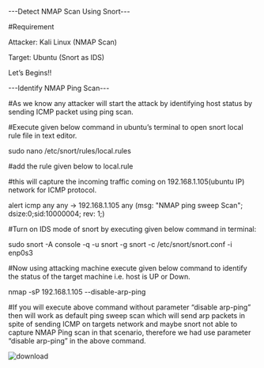 ---Detect NMAP Scan Using Snort---

#Requirement

Attacker: Kali Linux (NMAP Scan)

Target: Ubuntu (Snort as IDS)

Let’s Begins!!

---Identify NMAP Ping Scan---

#As we know any attacker will start the attack by identifying host status by sending ICMP packet using ping scan.

#Execute given below command in ubuntu’s terminal to open snort local rule file in text editor.

sudo nano /etc/snort/rules/local.rules

#add the rule given below to local.rule

#this will capture the incoming traffic coming on 192.168.1.105(ubuntu IP) network for ICMP protocol.

alert icmp any any -> 192.168.1.105 any (msg: "NMAP ping sweep Scan"; dsize:0;sid:10000004; rev: 1;)

#Turn on IDS mode of snort by executing given below command in terminal:

sudo snort -A console -q -u snort -g snort -c /etc/snort/snort.conf -i enp0s3

#Now using attacking machine execute given below command to identify the status of the target machine i.e. host is UP or Down.

nmap -sP 192.168.1.105 --disable-arp-ping

#If you will execute above command without parameter “disable arp-ping” then will work as default ping sweep scan which will send arp packets in spite of sending 
ICMP on targets network and maybe snort not able to capture NMAP Ping scan in that scenario, therefore we had use parameter “disable arp-ping” in the above command.



![download](https://user-images.githubusercontent.com/120714890/208247659-728ba445-ce62-4e21-b3d4-60c2fab4be21.jpg)


